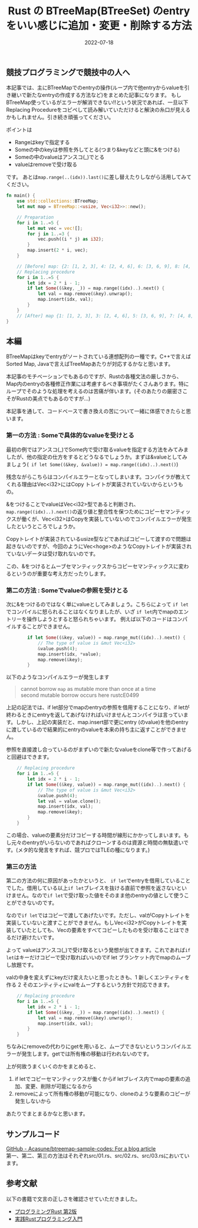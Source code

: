 ﻿---
title: 'Rust の BTreeMap(BTreeSet) のentryをいい感じに追加・変更・削除する方法 '
date: '2022-07-18'
description: 'Rust の BTreeMap(BTreeSet) のentryをいい感じに追加・変更・削除する方法 '
tags: ['競プロ','Rust']
---

## 競技プログラミングで競技中の人へ
本記事では、主にBTreeMapでのentryの操作(ループ内で他entryからvalueを引き継いで新たなentryの作成する方法など)をまとめた記事になります。
もしBTreeMap使っているがエラーが解消できない!!という状況であれば、一旦以下Replacing Procedureをコピペして読み解いていただけると解決の糸口が見えるかもしれません。引き続き頑張ってください。

ポイントは
* Rangeはkeyで指定する
* Someの中のkeyは参照を外してとる(つまり&keyなどと頭に&をつける)
* Someの中のvalueはアンスコ(\_)でとる
* valueはremoveで受け取る

です。
あとは`map.range(..(idx)).last()`に差し替えたりしながら活用してみてください。

```rust
fn main() {
    use std::collections::BTreeMap;
    let mut map = BTreeMap::<usize, Vec<i32>>::new();

    // Preparation
    for i in 1..=5 {
        let mut vec = vec![];
        for j in 1..=3 {
            vec.push((i * j) as i32);
        }
        map.insert(2 * i, vec);
    }

    // [Before] map: {2: [1, 2, 3], 4: [2, 4, 6], 6: [3, 6, 9], 8: [4, 8, 12], 10: [5, 10, 15]}
    // Replacing procedure
    for i in 1..=5 {
        let idx = 2 * i - 1;
        if let Some((&key, _)) = map.range((idx)..).next() {
            let val = map.remove(&key).unwrap();
            map.insert(idx, val);
        }
    }
    // [After] map {1: [1, 2, 3], 3: [2, 4, 6], 5: [3, 6, 9], 7: [4, 8, 12], 9: [5, 10, 15]}
}
```

## 本編
BTreeMapはkeyでentryがソートされている連想配列の一種です。C++で言えばSorted Map, Javaで言えばTreeMapあたりが対応するかなと思います。

本記事のモチベーションでもあるのですが、Rustの各種文法の厳しさから、Map内のentryの各種修正作業には考慮するべき事項がたくさんあります。特にループでそのような処理を考えるのは苦痛が伴います。(そのあたりの厳密さこそがRustの美点でもあるのですが...)

本記事を通して、コードベースで書き換えの苦について一緒に体感できたらと思います。


### 第一の方法 : Someで具体的なvalueを受けとる
最初の例ではアンスコ(\_)でSome内で受け取るvalueを指定する方法をみてみましたが、他の指定の仕方をするとどうなるでしょうか。まずは&valueとしてみましょう(` if let Some((&key, &value)) = map.range((idx)..).next()`)

残念ながらこちらはコンパイルエラーとなってしまいます。コンパイラが教えてくれる理由はVec\<i32\>にはCopy トレイトが実装されていないからというもの。

&をつけることでvalueはVec\<i32>型であると判断され、`map.range((idx)..).next()`の返り値と整合性を保つためにコピーセマンティックスが働くが、Vec\<i32>はCopyを実装していないのでコンパイルエラーが発生したというところでしょうか。

Copyトレイトが実装されているusize型などであればコピーして渡すので問題は起きないのですが、今回のようにVec\<hoge>のようなCopyトレイトが実装されていないデータは受け取れないのです。

この、&をつけるとムーブセマンティックスからコピーセマンティックスに変わるというのが重要な考え方だったりします。

### 第二の方法 : Someでvalueの参照を受けとる
次に&をつけるのではなく単にvalueとしてみましょう。こちらによって `if let`でコンパイルに怒られることはなくなりましたが、いざ `if let`内でmapのエントリーを操作しようとすると怒られちゃいます。
例えば以下のコードはコンパイルすることができません。

```rust
        if let Some((&key, value)) = map.range_mut((idx)..).next() {
            // The type of value is &mut Vec<i32>
            &value.push(4);
            map.insert(idx, *value);
            map.remove(&key);
        }
```
以下のようなコンパイルエラーが発生します

> cannot borrow `map` as mutable more than once at a time  
> second mutable borrow occurs here rustcE0499

上記の記法では、if let部分でmapのentryの参照を借用することになり、if letが終わるときにentryを返してあげなければいけませんとコンパイラは言っています。しかし、上記の実装だと、map.insert部で更にentry (のvalue)を他のentryに渡しているので結果的にentryのvalueを本来の持ち主に返すことができません。

参照を直接渡し合っているのがまずいので新たなvalueをclone等で作ってあげると回避はできます。

```rust
    // Replacing procedure
    for i in 1..=5 {
        let idx = 2 * i - 1;
        if let Some((&key, value)) = map.range_mut((idx)..).next() {
            // The type of value is &mut Vec<i32>
            &value.push(4);
            let val = value.clone();
            map.insert(idx, val);
            map.remove(&key);
        }
    }
```
この場合、valueの要素分だけコピーする時間が線形にかかってしまいます。もし元々のentryがいらないのであればクローンするのは資源と時間の無駄遣いです。(メタ的な発言をすれば、競プロではTLEの種になります。)

### 第三の方法

第二の方法の何に原因があったかというと、  `if let`でentryを借用していることでした。借用している以上`if let`ブレイスを抜ける直前で参照を返さないといけません。なので`if let`で受け取った値をそのまま他のentryの値として使うことができないのです。

なので`if let`ではコピーで渡してあげたいです。ただし、valがCopyトレイトを実装していないと渡すことができません。もしVec\<i32>がCopyトレイトを実装していたとしても、Vecの要素をすべてコピーしたものを受け取ることはできるだけ避けたいです。

よって valueはアンスコ(\_)で受け取るという発想が出てきます。これであれば`if let`はキーだけコピーで受け取ればいいのでif let ブランケット内でmapのムーブし放題です。

valの中身を変えずにkeyだけ変えたいと思ったときも、1 新しくエンティティを作る 2 そのエンティティにvalをムーブするという方針で対応できます。

```rust
    // Replacing procedure
    for i in 1..=5 {
        let idx = 2 * i - 1;
        if let Some((&key, _)) = map.range((idx)..).next() {
            let val = map.remove(&key).unwrap();
            map.insert(idx, val);
        }
    }
```

ちなみにremoveの代わりにgetを用いると、ムーブできないというコンパイルエラーが発生します。getでは所有権の移動は行われないのです。

上が何故うまくいくのかをまとめると、
1. if letでコピーセマンティックスが働くからif letブレイス内でmapの要素の追加、変更、削除が可能になるから
2. removeによって所有権の移動が可能になり、cloneのような要素のコピーが発生しないから

あたりでまとまるかなと思います。

## サンプルコード
[GitHub - Acasune/btreemap-sample-codes: For a blog article](https://github.com/Acasune/btreemap-sample-codes)  
第一、第二、第三の方法はそれぞれsrc/01.rs、src/02.rs、src/03.rsにおいています。

## 参考文献
以下の書籍で文言の正しさを確認させていただきました。
* [プログラミングRust 第2版](https://amzn.to/3uVE0LW)
* [実践Rustプログラミング入門](https://amzn.to/3RJGB5m)
    